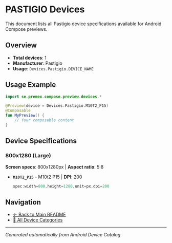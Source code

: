 # PASTIGIO Devices

This document lists all Pastigio device specifications available for Android Compose previews.

## Overview

- **Total devices**: 1
- **Manufacturer**: Pastigio
- **Usage**: `Devices.Pastigio.DEVICE_NAME`

## Usage Example

```kotlin
import se.premex.compose.preview.devices.*

@Preview(device = Devices.Pastigio.M10T2_P15)
@Composable
fun MyPreview() {
    // Your composable content
}
```

## Device Specifications

### 800x1280 (Large)

**Screen specs**: 800x1280px | **Aspect ratio**: 5:8

- **`M10T2_P15`** - M10t2 P15 | **DPI**: 200
  ```kotlin
  spec:width=800,height=1280,unit=px,dpi=200
  ```

## Navigation

- [← Back to Main README](../../README.md)
- [📱 All Device Categories](../README.md)

---
*Generated automatically from Android Device Catalog*
